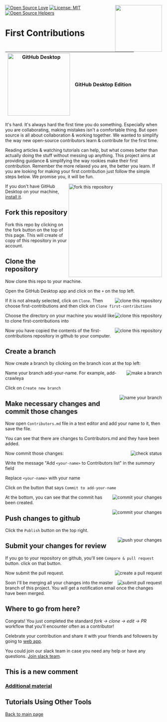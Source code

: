 [![Open Source Love](https://badges.frapsoft.com/os/v1/open-source.svg?v=103)](https://github.com/ellerbrock/open-source-badges/)
[<img align="right" width="150" src="https://firstcontributions.github.io/assets/gui-tool-tutorials/github-desktop-old-version-tutorial/join-slack-team.png">](https://join.slack.com/t/firstcontributors/shared_invite/zt-1hg51qkgm-Xc7HxhsiPYNN3ofX2_I8FA)
[![License: MIT](https://img.shields.io/badge/License-MIT-green.svg)](https://opensource.org/licenses/MIT)
[![Open Source Helpers](https://www.codetriage.com/roshanjossey/first-contributions/badges/users.svg)](https://www.codetriage.com/roshanjossey/first-contributions)


# First Contributions

|<img alt="GitHub Desktop" src="https://desktop.github.com/images/desktop-icon.svg" width="200">|GitHub Desktop Edition|
|---|---|

It's hard. It's always hard the first time you do something. Especially when you are collaborating, making mistakes isn't a comfortable thing. But open source is all about collaboration & working together. We wanted to simplify the way new open-source contributors learn & contribute for the first time.

Reading articles & watching tutorials can help, but what comes better than actually doing the stuff without messing up anything. This project aims at providing guidance & simplifying the way rookies make their first contribution. Remember the more relaxed you are, the better you learn. If you are looking for making your first contribution just follow the simple steps below. We promise you, it will be fun.

<img align="right" width="300" src="https://firstcontributions.github.io/assets/gui-tool-tutorials/github-desktop-old-version-tutorial/fork.png" alt="fork this repository" />

If you don't have GitHub Desktop on your machine, [install it](https://desktop.github.com/).

## Fork this repository

Fork this repo by clicking on the fork button on the top of this page.
This will create of copy of this repository in your account.

## Clone the repository

Now clone this repo to your machine.

Open the GitHub Desktop app and click on the `+` on the top left.

<img style="float: right;" src="https://firstcontributions.github.io/assets/gui-tool-tutorials/github-desktop-old-version-tutorial/dt-clone1.png" alt="clone this repository" />

If it is not already selected, click on `Clone`. Then choose first-contributions and then click on `Clone first-contributions`

<img style="float: right;" src="https://firstcontributions.github.io/assets/gui-tool-tutorials/github-desktop-old-version-tutorial/dt-clone2.png" alt="clone this repository" />

Choose the directory on your machine you would like to clone first-contributions into

<img style="float: right;" src="https://firstcontributions.github.io/assets/gui-tool-tutorials/github-desktop-old-version-tutorial/dt-clone3.png" alt="clone this repository" />

Now you have copied the contents of the first-contributions repository in github to your computer.

## Create a branch

Now create a branch by clicking on the branch icon at the top left:

<img style="float: right;" src="https://firstcontributions.github.io/assets/gui-tool-tutorials/github-desktop-old-version-tutorial/dt-branch1.png" alt="make a branch" />

Name your branch add-your-name. For example, add-crawleya

Click on `Create new branch`

<img style="float: right;" src="https://firstcontributions.github.io/assets/gui-tool-tutorials/github-desktop-old-version-tutorial/dt-branch2.png" alt="name your branch" />

## Make necessary changes and commit those changes

Now open `Contributors.md` file in a text editor and add your name to it, then save the file.

You can see that there are changes to Contributors.md and they have been added.

<img style="float: right;" src="https://firstcontributions.github.io/assets/gui-tool-tutorials/github-desktop-old-version-tutorial/dt-status.png" alt="check status" />

Now commit those changes:

Write the message "Add `<your-name>` to Contributors list" in the *summary* field

Replace `<your-name>` with your name

Click on the button that says `Commit to add-your-name`

<img style="float: right;" src="https://firstcontributions.github.io/assets/gui-tool-tutorials/github-desktop-old-version-tutorial/dt-commit1.png" alt="commit your changes" />

At the bottom, you can see that the commit has been created.

<img style="float: right;" src="https://firstcontributions.github.io/assets/gui-tool-tutorials/github-desktop-old-version-tutorial/dt-commit2.png" alt="commit your changes" />

## Push changes to github

Click the `Publish` button on the top right.

<img style="float: right;" src="https://firstcontributions.github.io/assets/gui-tool-tutorials/github-desktop-old-version-tutorial/dt-publish1.png" alt="push your changes" />

## Submit your changes for review

If you go to your repository on github, you'll see  `Compare & pull request` button. click on that button.

<img style="float: right;" src="https://firstcontributions.github.io/assets/gui-tool-tutorials/github-desktop-old-version-tutorial/compare-and-pull.png" alt="create a pull request" />

Now submit the pull request.

<img style="float: right;" src="https://firstcontributions.github.io/assets/gui-tool-tutorials/github-desktop-old-version-tutorial/submit-pull-request.png" alt="submit pull request" />

Soon I'll be merging all your changes into the master branch of this project. You will get a notification email once the changes have been merged.

## Where to go from here?

Congrats!  You just completed the standard _fork -> clone -> edit -> PR_ workflow that you'll encounter often as a contributor!

Celebrate your contribution and share it with your friends and followers by going to [web app](https://firstcontributions.github.io#social-share).

You could join our slack team in case you need any help or have any questions. [Join slack team](https://join.slack.com/t/firstcontributors/shared_invite/zt-1hg51qkgm-Xc7HxhsiPYNN3ofX2_I8FA).

## This is a new comment

### [Additional material](../additional-material/git_workflow_senarios/additional-material.md)


## Tutorials Using Other Tools
[Back to main page](https://github.com/firstcontributions/first-contributions#tutorials-using-other-tools)
